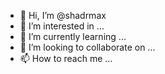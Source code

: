 - 👋 Hi, I’m @shadrmax
- 👀 I’m interested in ...
- 🌱 I’m currently learning ...
- 💞️ I’m looking to collaborate on ...
- 📫 How to reach me ...

<!---
shadrmax/shadrmax is a ✨ special ✨ repository because its `README.md` (this file) appears on your GitHub profile.
You can click the Preview link to take a look at your changes.
--->
